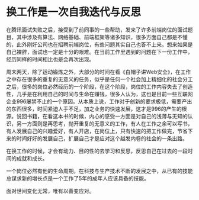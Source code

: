 # 换工作是一次自我迭代与反思

在腾讯面试失败之后，接受到了前同事的一些帮助，发来了许多前端岗位的面试题目，其中涉及有算法、网络基础、前端框架等诸多知识，很多方面自己都是不懂的，此外刚好公司也在招聘前端岗位，有些问题其实自己也答不上来。想来如果是自己裸辞，面试也一定是十分的艰难。在当前工作里遇到的问题在下一份工作中，经历同样的时间相比也是会再次出现。

周末两天，除了运动锻炼之外，大部分的时间在看《白帽子讲Web安全》，在工作之中存在很多的重复的无意义的任务，似乎是任何一个社会加上精细化的社会分工之后，很多的岗位必然经历的一个阶段，在这个阶段，岗位的工作内容失去了创造性，几乎是在利用自己的时间与生命在赚钱，很多人认为，这也是目前一些互联网企业996屡禁不止的一个原因。从本质上说，工作对于创新的要求极低，需要产出的东西很多，时间紧迫人手不足，加之业务的快速发展，这才是996的产生的根源。说回书籍，在看这本书的时候，内心的感受一方面是对自己的浅薄与无知的认识，另一方面则是再思考，抛开重复的无意义的工作，有人在工作之余可以写书，有人发展自己的兴趣爱好，有人开店，在岗位上，只有快速的把工作做完，节省下来的时间好好的发展自己，扩展自己才是应对这个越发内卷的社会的一条出路。

在换工作的时候，才会有动力、目的性的去学习和反思，反思自己在过去的一段时间的成就和成长。

一个岗位必然有他的生命周期，在科技与生产技术不断的发展之中，从已有的技能总谋求新的增长点是一个工作了5年的成年人应该具备的技能。

面对世间变化无常，唯有以善变应对。

